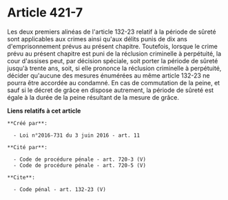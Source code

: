 # Article 421-7

Les deux premiers alinéas de l'article 132-23 relatif à la période de sûreté sont applicables aux crimes ainsi qu'aux délits
punis de dix ans d'emprisonnement prévus au présent chapitre. Toutefois, lorsque le crime prévu au présent chapitre est puni
de la réclusion criminelle à perpétuité, la cour d'assises peut, par décision spéciale, soit porter la période de sûreté
jusqu'à trente ans, soit, si elle prononce la réclusion criminelle à perpétuité, décider qu'aucune des mesures énumérées au
même article 132-23 ne pourra être accordée au condamné. En cas de commutation de la peine, et sauf si le décret de grâce en
dispose autrement, la période de sûreté est égale à la durée de la peine résultant de la mesure de grâce.

**Liens relatifs à cet article**

	**Créé par**:

	  - Loi n°2016-731 du 3 juin 2016 - art. 11

	**Cité par**:

	  - Code de procédure pénale - art. 720-3 (V)
	  - Code de procédure pénale - art. 720-5 (V)

	**Cite**:

	  - Code pénal - art. 132-23 (V)
